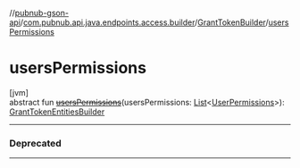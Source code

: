 //[pubnub-gson-api](../../../index.md)/[com.pubnub.api.java.endpoints.access.builder](../index.md)/[GrantTokenBuilder](index.md)/[usersPermissions](users-permissions.md)

# usersPermissions

[jvm]\
abstract fun [~~usersPermissions~~](users-permissions.md)(usersPermissions: [List](https://docs.oracle.com/javase/8/docs/api/java/util/List.html)&lt;[UserPermissions](../../com.pubnub.api.java.models.consumer.access_manager.sum/-user-permissions/index.md)&gt;): [GrantTokenEntitiesBuilder](../-grant-token-entities-builder/index.md)

---

### Deprecated

---

